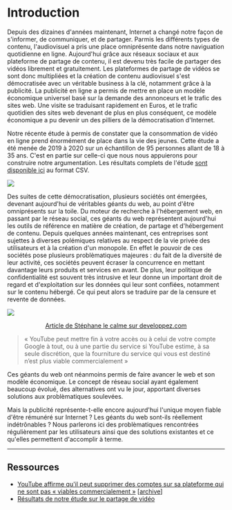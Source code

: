# Introduction

Depuis des dizaines d'années maintenant, Internet a changé notre façon de s'informer, de communiquer, et de partager. Parmis les différents types de contenu, l'audiovisuel a pris une place omniprésente dans notre naviguation quotidienne en ligne. Aujourd'hui grâce aux réseaux sociaux et aux plateforme de partage de contenu, il est devenu très facile de partager des vidéos librement et gratuitement. Les plateformes de partage de vidéos se  sont donc multipliées et la création de contenu audiovisuel s'est démocratisée avec un véritable business à la clé, notamment grâce à la publicité. La publicité en ligne a permis de mettre en place un modèle économique universel basé sur la demande des annonceurs et le trafic des sites web. Une visite se traduisant rapidement en Euros, et le trafic quotidien des sites web devenant de plus en plus conséquent, ce modèle économique a pu devenir un des pilliers de la démocratisation d'Internet.

Notre récente étude à permis de constater que la consommation de vidéo en ligne prend énormément de place dans la vie des jeunes. Cette étude a été menée de 2019 à 2020 sur un échantillon de 95 personnes allant de 18 à 35 ans. C'est en partie sur celle-ci que nous nous appuierons pour construire notre argumentation. Les résultats complets de l'étude [sont disponible ici](https://github.com/dreamvo/whitepaper/blob/master/data/responses.csv) au format CSV.

![](./assets/study_1.png)

Des suites de cette démocratisation, plusieurs sociétés ont émergées, devenant aujourd'hui de véritables géants du web, au point d'être omniprésents sur la toile. Du moteur de recherche à l'hébergement web, en passant par le réseau social, ces géants du web représentent aujourd'hui les outils de référence en matière de création, de partage et d'hébergement de contenu. Depuis quelques années maintenant, ces entreprises sont sujettes à diverses polémiques relatives au respect de la vie privée des utilisateurs et à la création d'un monopole. En effet le pouvoir de ces sociétés pose plusieurs problèmatiques majeures : du fait de la diversité de leur activité, ces sociétés peuvent écraser la concurrence en mettant davantage leurs produits et services en avant. De plus, leur politique de confidentialité est souvent très intrusive et leur donne un important droit de regard et d'exploitation sur les données qui leur sont confiées, notamment sur le contenu hébergé. Ce qui peut alors se traduire par de la censure et revente de données.

![](./assets/screenshot_1.png)

<div align="center">
    <a href="https://web.archive.org/web/20191112074907/https://www.developpez.com/actu/283999/YouTube-affirme-qu-il-peut-supprimer-des-comptes-sur-sa-plateforme-qui-ne-sont-pas-viables-commercialement-une-mesure-qui-inquiete/" target="_blank">Article de Stéphane le calme sur developpez.com</a>
</div>

> « YouTube peut mettre fin à votre accès ou à celui de votre compte Google à tout, ou à une partie du service si YouTube estime, à sa seule discrétion, que la fourniture du service qui vous est destiné n’est plus viable commercialement »

Ces géants du web ont néanmoins permis de faire avancer le web et son modèle économique. Le concept de réseau social ayant également beaucoup évolué, des alternatives ont vu le jour, apportant diverses solutions aux problèmatiques soulevées.

Mais la publicité représente-t-elle encore aujourd'hui l'unique moyen fiable d'être rémunéré sur Internet ? Les géants du web sont-ils réellement indétrônables ? Nous parlerons ici des problèmatiques rencontrées régulièrement par les utilisateurs ainsi que des solutions existantes et ce qu'elles permettent d'accomplir à terme.

* * *

## Ressources

-   [YouTube affirme qu'il peut supprimer des comptes sur sa plateforme qui ne sont pas « viables commercialement »][1] \[[archive][1_archive]]
-   [Résultats de notre étude sur le partage de vidéo][2]

[1]: https://www.developpez.com/actu/283999/YouTube-affirme-qu-il-peut-supprimer-des-comptes-sur-sa-plateforme-qui-ne-sont-pas-viables-commercialement-une-mesure-qui-inquiete/

[1_archive]: https://web.archive.org/web/20191112074907/https://www.developpez.com/actu/283999/YouTube-affirme-qu-il-peut-supprimer-des-comptes-sur-sa-plateforme-qui-ne-sont-pas-viables-commercialement-une-mesure-qui-inquiete/

[2]: https://github.com/dreamvo/whitepaper/blob/master/data/responses.csv
